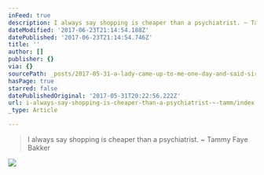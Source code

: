 ```yaml
---
inFeed: true
description: I always say shopping is cheaper than a psychiatrist. ~ Tammy Faye Bakker
dateModified: '2017-06-23T21:14:54.188Z'
datePublished: '2017-06-23T21:14:54.746Z'
title: ''
author: []
publisher: {}
via: {}
sourcePath: _posts/2017-05-31-a-lady-came-up-to-me-one-day-and-said-sir-you-are-drunk.md
hasPage: true
starred: false
datePublishedOriginal: '2017-05-31T20:22:56.222Z'
url: i-always-say-shopping-is-cheaper-than-a-psychiatrist-~-tamm/index.html
_type: Article

---
```

> I always say shopping is cheaper than a psychiatrist. ~ Tammy Faye Bakker

![](https://the-grid-user-content.s3-us-west-2.amazonaws.com/810cd2bb-13b1-4d35-ae44-079ab5fdf6df.jpg)